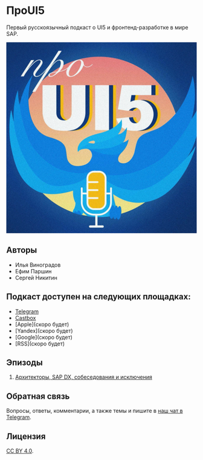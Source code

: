 # ПроUI5

Первый русскоязычный подкаст о UI5 и фронтенд-разработке в мире SAP.

![Project Logo](/logo.png)

## Авторы

 - Илья Виноградов
 - Ефим Паршин
 - Сергей Никитин


## Подкаст доступен на следующих площадках:

- [Telegram](https://t.me/ui5_js)
- [Castbox](http://bit.ly/proui5-castbox)
- [Apple](скоро будет)
- [Yandex](скоро будет)
- [Google](скоро будет)
- [RSS](скоро будет)

## Эпизоды

1. [Архитекторы, SAP DX, собеседования и исключения](https://castbox.fm/episode/Z-namespace-1-id2658981-id235788244)

## Обратная связь

Вопросы, ответы, комментарии, а также темы и пишите в [наш чат в Telegram](https://t.me/proui5).

## Лицензия

[CC BY 4.0](https://creativecommons.org/licenses/by/4.0/).
